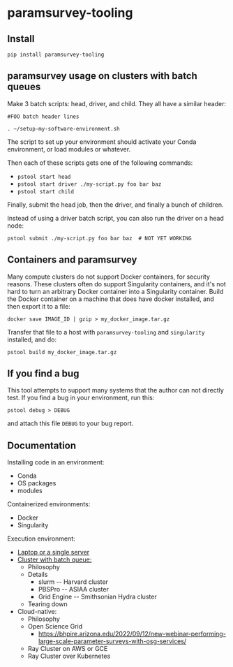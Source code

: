 # paramsurvey-tooling

## Install

```
pip install paramsurvey-tooling
```

## paramsurvey usage on clusters with batch queues

Make 3 batch scripts: head, driver, and child. They all have a similar header:

```
#FOO batch header lines

. ~/setup-my-software-environment.sh
```

The script to set up your environment should activate your Conda environment, or
load modules or whatever.

Then each of these scripts gets one of the following commands:

* `pstool start head`
* `pstool start driver ./my-script.py foo bar baz`
* `pstool start child`

Finally, submit the head job, then the driver, and finally a bunch of children.

Instead of using a driver batch script, you can also run the driver on a head
node:

```
pstool submit ./my-script.py foo bar baz  # NOT YET WORKING
```

## Containers and paramsurvey

Many compute clusters do not support Docker containers, for security reasons.
These clusters often do support Singularity containers, and it's not hard to
turn an arbitrary Docker container into a Singularity container. Build
the Docker container on a machine that does have docker installed, and
then export it to a file:

```
docker save IMAGE_ID | gzip > my_docker_image.tar.gz
```

Transfer that file to a host with `paramsurvey-tooling` and `singularity`
installed, and do:

```
pstool build my_docker_image.tar.gz
```

## If you find a bug

This tool attempts to support many systems that the author can not
directly test. If you find a bug in your environment, run this:

```
pstool debug > DEBUG
```

and attach this file `DEBUG` to your bug report.

## Documentation

Installing code in an environment:
* Conda
* OS packages
* modules

Containerized environments:
* Docker
* Singularity

Execution environment:
* [Laptop or a single server](Execution-Laptop.md)
* [Cluster with batch queue:](Execution-Cluster.md)
  * Philosophy
  * Details
    * slurm -- Harvard cluster
    * PBSPro -- ASIAA cluster
    * Grid Engine -- Smithsonian Hydra cluster
  * Tearing down
* Cloud-native:
  * Philosophy
  * Open Science Grid
    * https://bhpire.arizona.edu/2022/09/12/new-webinar-performing-large-scale-parameter-surveys-with-osg-services/
  * Ray Cluster on AWS or GCE
  * Ray Cluster over Kubernetes






